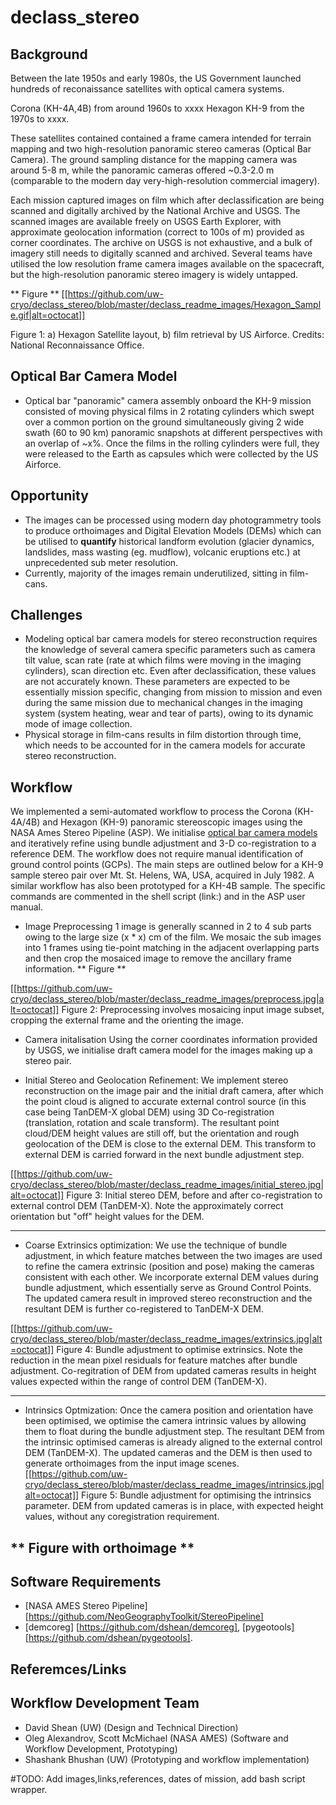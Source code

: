 # declass_stereo
 
## Background 
Between the late 1950s and early 1980s, the US Government launched hundreds of reconaissance satellites with optical camera systems. 

Corona (KH-4A,4B) from around 1960s to xxxx
Hexagon KH-9 from the 1970s to xxxx. 

These satellites contained contained a frame camera intended for terrain mapping and two high-resolution panoramic stereo cameras (Optical Bar Camera). The ground sampling distance for the mapping camera was around 5-8 m, while the panoramic cameras offered ~0.3-2.0 m (comparable to the modern day very-high-resolution commercial imagery). 

Each mission captured images on film which after declassification are being scanned and digitally archived by the National Archive and USGS. The scanned images are available freely on USGS Earth Explorer, with approximate geolocation information (correct to 100s of m) provided as corner coordinates. The archive on USGS is not exhaustive, and a bulk of imagery still needs to digitally scanned and archived. Several teams have utilised the low resolution frame camera images available on the spacecraft, but the high-resolution panoramic stereo imagery is widely untapped. 

** Figure ** 
[[https://github.com/uw-cryo/declass_stereo/blob/master/declass_readme_images/Hexagon_Sample.gif|alt=octocat]]

Figure 1: a) Hexagon Satellite layout, b) film retrieval by US Airforce. Credits: National Reconnaissance Office.

## Optical Bar Camera Model
- Optical bar "panoramic" camera assembly onboard the KH-9 mission consisted of moving physical films in 2 rotating cylinders which swept over a common portion on the ground simultaneously giving 2 wide swath (60 to 90 km) panoramic snapshots at different perspectives with an overlap of ~x%.  Once the films in the rolling cylinders were full, they were released to the Earth as capsules which were collected by the US Airforce. 

## Opportunity
- The images can be processed using modern day photogrammetry tools to produce orthoimages and Digital Elevation Models (DEMs) which can be utilised to **quantify** historical landform evolution (glacier dynamics, landslides, mass wasting (eg. mudflow), volcanic eruptions etc.) at unprecedented sub meter resolution.
- Currently, majority of the images remain underutilized, sitting in film-cans.

## Challenges
- Modeling optical bar camera models for stereo reconstruction requires the knowledge of several camera specific parameters such as  camera tilt value, scan rate (rate at which films were moving in the imaging cylinders), scan direction etc.
Even after declassification, these values are not accurately known. These parameters are expected to be essentially mission specific, changing from mission to mission and even during the same mission due to mechanical changes in the imaging system (system heating, wear and tear of parts), owing to its dynamic mode of image collection.
- Physical storage in film-cans results in film distortion through time, which needs to be accounted for in the camera models for accurate stereo reconstruction.

## Workflow
We implemented a semi-automated workflow to process the Corona (KH-4A/4B) and Hexagon (KH-9) panoramic stereoscopic images using the NASA Ames Stereo Pipeline (ASP). We initialise [optical bar camera models](https://github.com/NeoGeographyToolkit/StereoPipeline/blob/master/src/asp/Camera/OpticalBarModel.cc) and iteratively refine using bundle adjustment and 3-D co-registration to a reference DEM. The workflow does not require manual identification of ground control points (GCPs). The main steps are outlined below for a KH-9 sample stereo pair over Mt. St. Helens, WA, USA, acquired in July 1982.  A similar workflow has also been prototyped for a KH-4B sample. The specific commands are commented in the shell script (link:) and in the ASP user manual.

- Image Preprocessing
1 image is generally scanned in 2 to 4 sub parts owing to the large size (x * x) cm of the film. We mosaic the sub images into 1 frames using tie-point matching in the adjacent overlapping parts and then crop the mosaiced image to remove the ancillary frame information.
 ** Figure **
 
[[https://github.com/uw-cryo/declass_stereo/blob/master/declass_readme_images/preprocess.jpg|alt=octocat]]
Figure 2: Preprocessing involves mosaicing input image subset, cropping the external frame and the orienting the image.

 - Camera initalisation
Using the corner coordinates information provided by USGS, we initialise draft camera model for the images making up a stereo pair.  
 
 - Initial Stereo and Geolocation Refinement:
We implement stereo reconstruction on the image pair and the initial draft camera, after which the point cloud is aligned to accurate external control source (in this case being TanDEM-X global DEM) using 3D Co-registration (translation, rotation and scale transform). The resultant point cloud/DEM height values are still off, but the orientation and rough geolocation of the DEM is close to the external DEM. This transform to external DEM is carried forward in the next bundle adjustment step.

[[https://github.com/uw-cryo/declass_stereo/blob/master/declass_readme_images/initial_stereo.jpg|alt=octocat]]
Figure 3: Initial stereo DEM, before and after co-registration to external control DEM (TanDEM-X). Note the approximately correct orientation but "off" height values for the DEM.

 -----
 
- Coarse Extrinsics optimization:
We use the technique of bundle adjustment, in which feature matches between the two images are used to refine the camera extrinsic (position and pose) making the cameras consistent with each other. We incorporate external DEM values during bundle adjustment, which essentially serve as Ground Control Points. The updated camera result in improved stereo reconstruction and the resultant DEM is further co-registered to TanDEM-X DEM. 

[[https://github.com/uw-cryo/declass_stereo/blob/master/declass_readme_images/extrinsics.jpg|alt=octocat]]
Figure 4: Bundle adjustment to optimise extrinsics. Note the reduction in the mean pixel residuals for feature matches after bundle adjustment. Co-regitration of DEM from updated cameras results in height values expected within the range of control DEM (TanDEM-X).

 -----
- Intrinsics Optmization:
Once the camera position and orientation have been optimised, we optimise the camera intrinsic values by allowing them to float during the bundle adjustment step. The resultant DEM from the intrinsic optimised cameras is already aligned to the external control DEM (TanDEM-X). The updated cameras and the DEM is then used to generate orthoimages from the input image scenes.
[[https://github.com/uw-cryo/declass_stereo/blob/master/declass_readme_images/intrinsics.jpg|alt=octocat]]
Figure 5: Bundle adjustment for optimising the intrinsics parameter. DEM from updated cameras is in place, with expected height values, without any coregistration requirement.

** Figure with orthoimage **
 -----

 ## Software Requirements
- [NASA AMES Stereo Pipeline] [https://github.com/NeoGeographyToolkit/StereoPipeline]
- [demcoreg] [https://github.com/dshean/demcoreg], [pygeotools] [https://github.com/dshean/pygeotools].

## Referemces/Links

## Workflow Development Team
- David Shean (UW) (Design and Technical Direction)
- Oleg Alexandrov, Scott McMichael (NASA AMES) (Software and Workflow Development, Prototyping)
- Shashank Bhushan (UW) (Prototyping and workflow implementation)

#TODO: Add images,links,references, dates of mission, add bash script wrapper.

